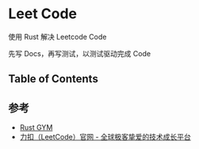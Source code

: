 # Leet Code

使用 Rust 解决 Leetcode Code 

先写 Docs，再写测试，以测试驱动完成 Code

## Table of Contents


## 参考

- [Rust GYM](https://rustgym.com/)
- [力扣（LeetCode）官网 - 全球极客挚爱的技术成长平台](https://leetcode.cn)